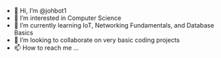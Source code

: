 - 👋 Hi, I’m @johbot1
- 👀 I’m interested in Computer Science
- 🌱 I’m currently learning IoT, Networking Fundamentals, and Database Basics
- 💞️ I’m looking to collaborate on very basic coding projects
- 📫 How to reach me ...

<!---
johbot1/johbot1 is a ✨ special ✨ repository because its `README.md` (this file) appears on your GitHub profile.
You can click the Preview link to take a look at your changes.
--->
